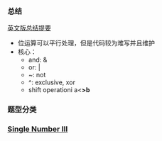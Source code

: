 ### 总结
[英文版总结提要](https://leetcode.com/problems/sum-of-two-integers/discuss/84278/A-summary%3A-how-to-use-bit-manipulation-to-solve-problems-easily-and-efficiently)

- 位运算可以平行处理，但是代码较为难写并且维护
- 核心：
  - and: &
  - or: |
  - ~: not
  - ^: exclusive, xor
  - shift operationi a<<b and a>>b

### 题型分类


### [Single Number III](https://leetcode.com/problems/single-number-iii/)